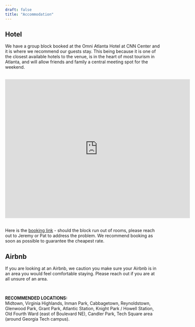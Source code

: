 ```yaml
---
draft: false
title: "Accommodation"
---
```


## Hotel

We have a group block booked at the Omni Atlanta Hotel at CNN Center and it is where we recommend our guests stay. This being because it is one of the closest available hotels to the venue, is in the heart of most tourism in Atlanta, and will allow friends and family a central meeting spot for the weekend.

<br>

<iframe src="https://www.google.com/maps/embed?pb=!1m18!1m12!1m3!1d3317.0644284080417!2d-84.39759382387467!3d33.75900093315658!2m3!1f0!2f0!3f0!3m2!1i1024!2i768!4f13.1!3m3!1m2!1s0x88f50380633ff777%3A0xa22ac71390f711d3!2sOmni%20Atlanta%20Hotel%20at%20CNN%20Center!5e0!3m2!1sen!2sus!4v1685680305694!5m2!1sen!2sus" width="600" height="450" style="border:0;" allowfullscreen="" loading="lazy" referrerpolicy="no-referrer-when-downgrade"></iframe>

<br>
<br>

Here is the [booking link](https://www.omnihotels.com/hotels/atlanta-cnn-center/weddings/dibattista-wedding-09052023) - should the block run out of rooms, please reach out to Jeremy or Pat to address the problem. We recommend booking as soon as possible to guarantee the cheapest rate.


## Airbnb

If you are looking at an Airbnb, we caution you make sure your Airbnb is in an area you would feel comfortable staying. Please reach out if you are at all unsure of an area.

<br>

**RECOMMENDED LOCATIONS:** 
<br>
Midtown, Virginia Highlands, Inman Park, Cabbagetown, Reynoldstown, Glenwood Park, Grant Park, Atlantic Station, Knight Park / Howell Station, Old Fourth Ward (east of Boulevard NE), Candler Park, Tech Square area (around Georgia Tech campus).